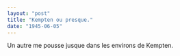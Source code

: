 ```yaml
---
layout: "post"
title: "Kempten ou presque."
date: "1945-06-05"
---
```


Un autre me pousse jusque dans les environs de Kempten.


<div class="histoire"></div>

<div class="commentaire"></div>